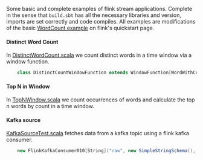 Some basic and complete examples of flink stream applications. Complete in the sense that `build.sbt` has all the necessary libraries and version, imports are set correctly and code compiles.
All examples are modifications of the basic [WordCount example](https://ci.apache.org/projects/flink/flink-docs-release-1.3/quickstart/setup_quickstart.html) on flink's quickstart page.


#### Distinct Word Count
In [DistinctWordCount.scala](https://github.com/zartstrom/flink_examples/blob/master/src/main/scala/DistinctWordCount.scala) we count distinct words in a time window via a window function.

```scala
    class DistinctCountWindowFunction extends WindowFunction[WordWithCount, String, String, TimeWindow] { ... }
```

#### Top N in Window   

In [TopNWindow.scala](https://github.com/zartstrom/flink_examples/blob/master/src/main/scala/TopNWindow.scala) we count occurrences of words and calculate the top n words by count in a time window.

#### Kafka source

[KafkaSourceTest.scala](https://github.com/zartstrom/flink_examples/blob/master/src/main/scala/KafkaSourceTest.scala) fetches data from a kafka topic using a flink kafka consumer.

```scala
    new FlinkKafkaConsumer010[String]("raw", new SimpleStringSchema(), properties))
```
